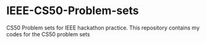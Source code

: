 # IEEE-CS50-Problem-sets
CS50 Problem sets for IEEE hackathon practice.
This repository contains my codes for the CS50 problem sets
